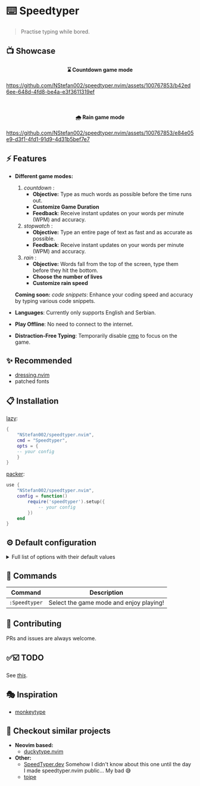 # ⌨️ Speedtyper

>Practise typing while bored.

## 📺 Showcase

<p align="center">
  <h4 align="center">⌛ Countdown game mode</h4>
</p>

https://github.com/NStefan002/speedtyper.nvim/assets/100767853/b42ed6ee-648d-4fd8-be4a-e3f3611319ef

<br>

<p align="center">
  <h4 align="center">🌧️ Rain game mode</h4>
</p>

https://github.com/NStefan002/speedtyper.nvim/assets/100767853/e84e05e9-d3f1-4fd1-91d9-4d31b5bef7e7


<!-- _[GIF version](https://github.com/NStefan002/speedtyper.nvim/assets/100767853/207f0573-86f4-4d27-bf58-90d62a1a1b3e)_ -->



   ## ⚡️ Features

- **Different game modes:**
    1) _countdown_ :
        - **Objective:** Type as much words as possible before the time runs out.
        - **Customize Game Duration**
        - **Feedback**: Receive instant updates on your words per minute (WPM) and accuracy.
    2) _stopwatch_ :
        - **Objective:** Type an entire page of text as fast and as accurate as possible.
        - **Feedback**: Receive instant updates on your words per minute (WPM) and accuracy.
    3) _rain_ :
        - **Objective:** Words fall from the top of the screen, type them before they hit the bottom.
        - **Choose the number of lives**
        - **Customize rain speed**

    **Coming soon:** _code snippets_: Enhance your coding speed and accuracy by typing various code snippets.
- **Languages**: Currently only supports English and Serbian.
- **Play Offline**: No need to connect to the internet. <!-- **_Coming soon:_** Online mode with a larger variety of words. -->
- **Distraction-Free Typing**: Temporarily disable [cmp](https://github.com/hrsh7th/nvim-cmp) to focus on the game.


## ✨ Recommended
- [dressing.nvim](https://github.com/stevearc/dressing.nvim)
- patched fonts

## 📋 Installation

[lazy](https://github.com/folke/lazy.nvim):

```lua
{
    "NStefan002/speedtyper.nvim",
    cmd = "Speedtyper",
    opts = {
    -- your config
    }
}
```

[packer](https://github.com/wbthomason/packer.nvim):

```lua
use {
    "NStefan002/speedtyper.nvim",
    config = function()
        require('speedtyper').setup({
            -- your config
        })
    end
}
```

## ⚙ Default configuration

<details>
<summary>Full list of options with their default values</summary>

```lua
{
    window = {
        height = 5, -- integer >= 5 | float in range (0, 1)
        width = 0.55, -- integer | float in range (0, 1)
        border = "rounded", -- "none" | "single" | "double" | "rounded" | "shadow" | "solid"
    },
    language = "en", -- "en" | "sr" currently only only supports English and Serbian
    game_modes = { -- prefered settings for different game modes
        -- type until time expires
        countdown = {
            time = 30,
        },
        -- type until you complete one page
        stopwatch = {
            hide_time = true, -- hide time while typing
        },
        -- NOTE: window height and width will be the same
        rain = {
            throttle = 7, -- increase speed every x seconds
            lives = 3,
        },
    },
}
```

</details>

## 🧰 Commands

|   Command   |         Description        |
|-------------|----------------------------|
|  `:Speedtyper`  | Select the game mode and enjoy playing! |

## 🤝 Contributing

PRs and issues are always welcome.

## ✅☑️ TODO
See _[this](https://github.com/NStefan002/speedtyper.nvim/blob/main/TODO.md)_.

## 🎭 Inspiration

* [monkeytype](https://monkeytype.com/)

## 👀 Checkout similar projects

* **Neovim based:**
    - [duckytype.nvim](https://github.com/kwakzalver/duckytype.nvim)
* **Other:**
    - [SpeedTyper.dev](https://www.speedtyper.dev/)  Somehow I didn't know about this one until the day I made speedtyper.nvim public... My bad 😅
    - [toipe](https://github.com/Samyak2/toipe)
